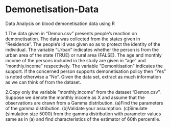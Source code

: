 # Demonetisation-Data
Data Analysis on blood demonetisation data using R

1.The data given in “Demon.csv” presents people’s reaction on demonetisation. The data was collected from the states given in “Residence”. The people’s id was given so as to protect the identity of the individual. The variable “Urban” indicates whether the person is from the urban area of the state (TRUE) or rural area (FALSE). The age and monthly income of the persons included in the study are given in “age” and “monthly.income” respectively. The variable “Demonitisation” indicates the support. If the concerned person supports demonetisation policy then “Yes” is noted otherwise a “No”.
 Given the data set, extract as much information as we can think of from the dataset.

2.Copy only the variable “monthly.income” from the dataset “Demon.csv”. Suppose we denote the monthly income as X and assume that the observations are drawn from a Gamma distribution. 
(a)Find the parameters of the gamma distribution. 
(b)Validate your assumption.
(c)Simulate (simulation size 5000) from the gamma distribution with parameter values same as in (a) and find characteristics of the estimator of 60th percentile.
